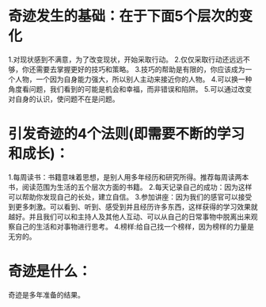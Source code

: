 # 奇迹发生的基础：在于下面5个层次的变化
1.对现状感到不满意，为了改变现状，开始采取行动。
2.仅仅采取行动还远远不够，你还需要去掌握更好的技巧和策略。
3.技巧的帮助是有限的，你应该成为一个人物，一个因为自身能力强大，所以别人主动来接近你的人物。
4.可以换一种角度看问题，我们看到的可能是机会和幸福，而非错误和陷阱。
5.可以通过改变对自身的认识，使问题不在是问题。

# 引发奇迹的4个法则(即需要不断的学习和成长)：
1.每周读书：书籍意味着思想，是别人用多年经历和研究所得。推荐每周读两本书，阅读范围为生活的五个层次方面的书籍。
2.每天记录自己的成功：因为这样可以帮助你发现自己的长处，建立自信。
3.参加讲座：因为我们的感官可以接受到更多刺激。可以看到、听到、感受到并且经历许多东西，这样获得的学习效果就越好。并且我们可以和主持人及其他人互动、可以从自己的日常事物中脱离出来观察自己的生活和对事物进行思考。
4.榜样:给自己找一个榜样，因为榜样的力量是无穷的。

# 奇迹是什么：
奇迹是多年准备的结果。